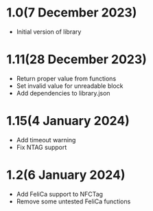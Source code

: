 # 1.0(7 December 2023)

- Initial version of library

# 1.11(28 December 2023)

- Return proper value from functions
- Set invalid value for unreadable block
- Add dependencies to library.json

# 1.15(4 January 2024)

- Add timeout warning
- Fix NTAG support

# 1.2(6 January 2024)

- Add FeliCa support to NFCTag
- Remove some untested FeliCa functions